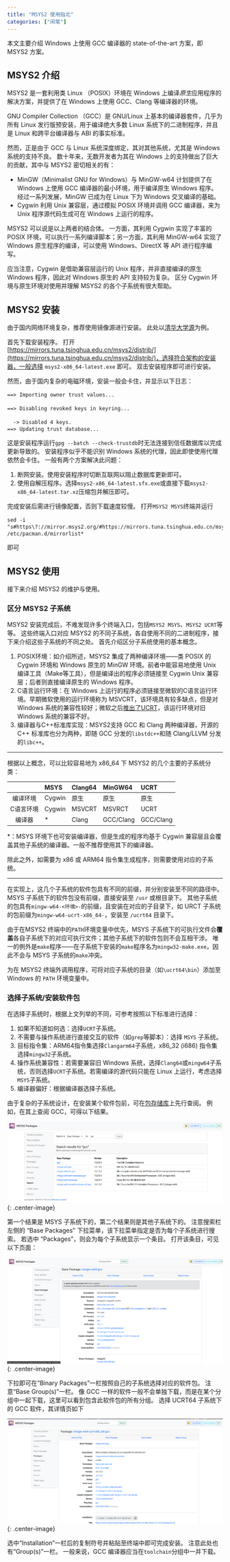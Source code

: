 ```yaml
---
title: "MSYS2 使用指北"
categories: ["闲笔"]
---
```


本文主要介绍 Windows 上使用 GCC 编译器的 state-of-the-art 方案，即 MSYS2 方案。

## MSYS2 介绍

MSYS2 是一套利用类 Linux （POSIX）环境在 Windows 上编译*原生*应用程序的解决方案，并提供了在 Windows 上使用 GCC、Clang 等编译器的环境。

GNU Compiler Collection （GCC）是 GNU/Linux 上基本的编译器套件，几乎为所有 Linux 发行版预安装，用于编译绝大多数 Linux 系统下的二进制程序，并且是 Linux 和跨平台编译器与 ABI 的事实标准。

然而，正是由于 GCC 与 Linux 系统深度绑定，其对其他系统，尤其是 Windows 系统的支持不良。
数十年来，无数开发者为其在 Windows 上的支持做出了巨大的贡献，其中与 MSYS2 密切相关的有：

- MinGW（Minimalist GNU for Windows）与 MinGW-w64 计划提供了在 Windows 上使用 GCC 编译器的最小环境，用于编译原生 Windows 程序。经过一系列发展，MinGW 已成为在 Linux 下为 Windows 交叉编译的基础。
- Cygwin 利用 Unix 兼容层，通过模拟 POSIX 环境并调用 GCC 编译器，来为 Unix 程序源代码生成可在 Windows 上运行的程序。

MSYS2 可以说是以上两者的结合体。
一方面，其利用 Cygwin 实现了丰富的 POSIX 环境，可以执行一系列编译脚本；另一方面，其利用 MinGW-w64 实现了 Windows 原生程序的编译，可以使用 Windows、DirectX 等 API 进行程序编写。

应当注意，Cygwin 是借助兼容层运行的 Unix 程序，并非直接编译的原生 Windows 程序，因此对 Windows 原生的 API 支持较为复杂。
区分 Cygwin 环境与原生环境对使用并理解 MSYS2 的各个子系统有很大帮助。

## MSYS2 安装

由于国内网络环境复杂，推荐使用镜像源进行安装。
此处以[清华大学源](https://mirrors.tuna.tsinghua.edu.cn/help/msys2/)为例。

首先下载安装程序。
打开[https://mirrors.tuna.tsinghua.edu.cn/msys2/distrib/](https://mirrors.tuna.tsinghua.edu.cn/msys2/distrib/)，选择符合架构的安装器，一般选择 `msys2-x86_64-latest.exe` 即可。
双击安装程序即可进行安装。

然而，由于国内复杂的电磁环境，安装一般会卡住，并显示以下日志：
```
==> Importing owner trust values...

==> Disabling revoked keys in keyring...

  -> Disabled 4 keys.
==> Updating trust database...
```
这是安装程序运行`gpg --batch --check-trustdb`时无法连接到信任数据库以完成更新导致的。
安装程序似乎不能识别 Windows 系统的代理，因此即使使用代理依然会卡住。
一般有两个方案解决此问题：
1. 断网安装。使用安装程序时切断互联网以阻止数据库更新即可。
2. 使用自解压程序。选择`msys2-x86_64-latest.sfx.exe`或直接下载`msys2-x86_64-latest.tar.xz`压缩包并解压即可。

完成安装后需进行镜像配置，否则下载速度较慢。
打开`MSYS2 MSYS`终端并运行
```
sed -i "s#https\?://mirror.msys2.org/#https://mirrors.tuna.tsinghua.edu.cn/msys2/#g" /etc/pacman.d/mirrorlist*
```
即可

## MSYS2 使用

接下来介绍 MSYS2 的维护与使用。

### 区分 MSYS2 子系统

MSYS2 安装完成后，不难发现许多个终端入口，包括`MSYS2 MSYS`、`MSYS2 UCRT`等等。
这些终端入口对应 MSYS2 的不同子系统，各自使用不同的二进制程序，接下来介绍这些子系统的不同之处。
首先介绍区分子系统使用的基本概念。

1. POSIX环境：如介绍所述，MSYS2 集成了两种编译环境——类 POSIX 的 Cygwin 环境和 Windows 原生的 MinGW 环境。前者中能容易地使用 Unix 编译工具（Make等工具），但是编译出的程序必须链接至 Cygwin Unix 兼容层；后者则直接编译原生的 Windows 程序。
2. C语言运行环境：在 Windows 上运行的程序必须链接至微软的C语言运行环境。早期微软使用的运行环境称为 MSVCRT，该环境具有较多缺点，但是对 Windows 系统的兼容性较好；微软之后[推出了UCRT](https://support.microsoft.com/zh-cn/topic/windows-%E4%B8%AD%E7%9A%84%E9%80%9A%E7%94%A8-c-%E8%BF%90%E8%A1%8C%E6%97%B6%E6%9B%B4%E6%96%B0-c0514201-7fe6-95a3-b0a5-287930f3560c)，该运行环境对旧 Windows 系统的兼容不好。
3. 编译器与C++标准库实现：MSYS2支持 GCC 和 Clang 两种编译器，开源的 C++ 标准库也分为两种，即随 GCC 分发的`libstdc++`和随 Clang/LLVM 分发的`libc++`。

---

根据以上概念，可以比较容易地为 x86_64 下 MSYS2 的几个主要的子系统分类：

| | MSYS | Clang64 | MinGW64 | UCRT |
|:---:|:---|:---|:---|:---|
| 编译环境 | Cygwin | 原生 | 原生 | 原生 |
| C语言环境 | Cygwin | MSVCRT | MSVRCT | UCRT |
| 编译器 | * | Clang | GCC/Clang | GCC/Clang |

*：MSYS 环境下也可安装编译器，但是生成的程序均基于 Cygwin 兼容层且会覆盖其他子系统的编译器。一般不推荐使用其下的编译器。

除此之外，如需要为 x86 或 ARM64 指令集生成程序，则需要使用对应的子系统。

---

在实现上，这几个子系统的软件包具有不同的前缀，并分别安装至不同的路径中。
MSYS 子系统下的软件包没有前缀，直接安装至 `/usr` 或根目录下。
其他子系统的包具有`mingw-w64-<环境>-`的前缀，且安装在对应的子目录下，如 URCT 子系统的包前缀为`mingw-w64-ucrt-x86_64-`，安装至 `/ucrt64` 目录下。

由于在MSYS2 终端中的`PATH`环境变量中优先，MSYS 子系统下的可执行文件会**覆盖**各自子系统下的对应可执行文件；其他子系统下的软件包则不会互相干涉。
唯一的例外是`make`程序——在子系统下安装的`make`程序名为`mingw32-make.exe`，因此不会与 MSYS 子系统的`make`冲突。

为在 MSYS2 终端外调用程序，可将对应子系统的目录（如`\ucrt64\bin`）添加至 Windows 的 `PATH` 环境变量中。

### 选择子系统/安装软件包

在选择子系统时，根据上文列举的不同，可参考按照以下标准进行选择：
1. 如果不知道如何选：选择`UCRT`子系统。
2. 不需要与操作系统进行直接交互的软件（如`grep`等脚本）：选择 `MSYS` 子系统。
3. 目标指令集：ARM64指令集选择`Clangarm64`子系统，x86_32 (i686) 指令集选择`mingw32`子系统。
4. 操作系统兼容性：若需要兼容旧 Windows 系统，选择`Clang64`或`mingw64`子系统，否则选择`UCRT`子系统。若需编译的源代码只能在 Linux 上运行，考虑选择`MSYS`子系统。
5. 编译器偏好：根据编译器选择子系统。

由于复杂的子系统设计，在安装某个软件包前，可在[包存储库](https://packages.msys2.org/package/)上先行查阅。
例如，在其上查阅 GCC，可得以下结果。

![](/assets/msys2-base-packages-gcc.png)
{: .center-image}

第一个结果是 MSYS 子系统下的，第二个结果则是其他子系统下的。
注意搜索栏左侧的 “Base Packages” 下拉菜单，该下拉菜单指定是否为每个子系统进行搜索。
若选中 “Packages”，则会为每个子系统显示一个条目。
打开该条目，可见以下页面：

![](/assets/msys2-base-packages-gcc-details.png)
{: .center-image}

下拉即可在“Binary Packages”一栏按照自己的子系统选择对应的软件包。
注意“Base Group(s)”一栏。
像 GCC 一样的软件一般不会单独下载，而是在某个分组中一起下载，这里可以看到包含此软件包的所有分组。
选择 UCRT64 子系统下的 GCC 软件，其详情页如下

![](/assets/msys2-base-packages-gcc-ucrt-details.png)
{: .center-image}

选中“Installation”一栏后的复制符号并粘贴至终端中即可完成安装。
注意此处也有“Group(s)”一栏。
一般来说，GCC 编译器应当在`toolchain`分组中一并下载。
